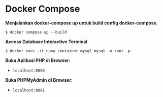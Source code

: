 # Docker Compose

**Menjalankan docker-compose up untuk build config docker-compose.**

```
$ docker compose up --build
```

**Access Database Interactive Terminal**

```
$ docker exec -it nama_container_mysql mysql -u root -p
```

**Buka Aplikasi PHP di Browser:** 

- ```localhost:8080```

**Buka PHPMyAdmin di Browser:** 

- ```localhost:8081```

